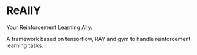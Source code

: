 # ReAllY

Your Reinforcement Learning Ally.

A framework based on tensorflow, RAY and gym to handle reinforcement learning tasks.
